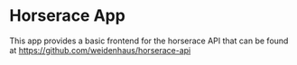 # Horserace App

This app provides a basic frontend for the horserace API that can be found at https://github.com/weidenhaus/horserace-api
